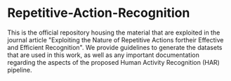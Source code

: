 # Repetitive-Action-Recognition
This is the official repository housing the material that are exploited in the journal article "Exploiting the Nature of Repetitive Actions fortheir Effective and Efficient Recognition". We provide guidelines to generate the datasets that are used in this work, as well as any important documentation regarding the aspects of the proposed Human Activity Recognition (HAR) pipeline.
